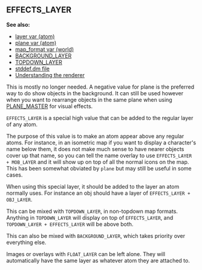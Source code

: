 ## EFFECTS_LAYER
**See also:**
+   [layer var (atom)](/ref/atom/var/layer.md) 
+   [plane var (atom)](/ref/atom/var/plane.md) 
+   [map_format var (world)](/ref/world/var/map_format.md) 
+   [BACKGROUND_LAYER](/ref/%7Bnotes%7D/BACKGROUND_LAYER.md) 
+   [TOPDOWN_LAYER](/ref/%7Bnotes%7D/TOPDOWN_LAYER.md) 
+   [stddef.dm file](/ref/%7B%7Bappendix%7D%7D/stddef%2edm.md) 
+   [Understanding the renderer](/ref/%7Bnotes%7D/renderer.md) 


This is mostly no longer needed. A negative value for plane is
the preferred way to do show objects in the background. It can still be
used however when you want to rearrange objects in the same plane when
using [PLANE_MASTER](/ref/atom/var/appearance_flags.md) for visual
effects. 

`EFFECTS_LAYER` is a special high value that can be
added to the regular layer of any atom. 

The purpose of this
value is to make an atom appear above any regular atoms. For instance,
in an isometric map if you want to display a character\'s name below
them, it does not make much sense to have nearer objects cover up that
name, so you can tell the name overlay to use
`EFFECTS_LAYER + MOB_LAYER` and it will show up on top of all the normal
icons on the map. This has been somewhat obviated by `plane` but may
still be useful in some cases. 

When using this special layer,
it should be added to the layer an atom normally uses. For instance an
obj should have a layer of `EFFECTS_LAYER + OBJ_LAYER`. 

This
can be mixed with `TOPDOWN_LAYER`, in non-topdown map formats. Anything
in `TOPDOWN_LAYER` will display on top of `EFFECTS_LAYER`, and
`TOPDOWN_LAYER + EFFECTS_LAYER` will be above both. 

This can
also be mixed with `BACKGROUND_LAYER`, which takes priority over
everything else. 

Images or overlays with `FLOAT_LAYER` can be
left alone. They will automatically have the same layer as whatever atom
they are attached to.